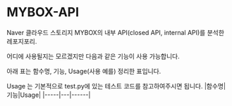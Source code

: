 # MYBOX-API
Naver 클라우드 스토리지 MYBOX의 내부 API(closed API, internal API)를 분석한 레포지포리.

어디에 사용될지는 모르겠지만 다음과 같은 기능이 사용 가능합니다.

아래 표는 함수명, 기능, Usage(사용 예를) 정리한 표입니다.

Usage 는 기본적으로 test.py에 있는 테스트 코드를 참고하여주시면 됩니다.
|함수명|기능|Usage|
|-----|---|------|
